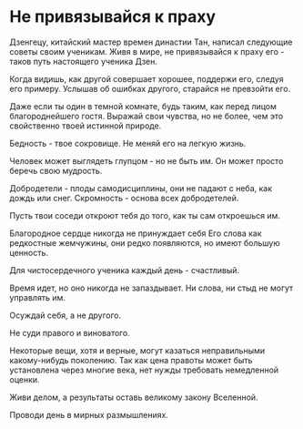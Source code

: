 # Не привязывайся к праху

Дзенгецу, китайский мастер времен династии Тан, написал следующие советы своим ученикам. Живя в мире, не привязывайся к праху его - таков путь настоящего ученика Дзен.

Когда видишь, как другой совершает хорошее, поддержи его, следуя его примеру. Услышав об ошибках другого, старайся не превзойти его.

Даже если ты один в темной комнате, будь таким, как перед лицом благороднейшего гостя. Выражай свои чувства, но не более, чем это свойственно твоей истинной природе.

Бедность - твое сокровище. Не меняй его на легкую жизнь.

Человек может выглядеть глупцом - но не быть им. Он может просто беречь свою мудрость.

Добродетели - плоды самодисциплины, они не падают с неба, как дождь или снег. Скромность - основа всех добродетелей.

Пусть твои соседи откроют тебя до того, как ты сам откроешься им.

Благородное сердце никогда не принуждает себя Его слова как редкостные жемчужины, они редко появляются, но имеют большую ценность.

Для чистосердечного ученика каждый день - счастливый.

Время идет, но оно никогда не запаздывает. Ни слова, ни стыд не могут управлять им.

Осуждай себя, а не другого.

Не суди правого и виноватого.

Некоторые вещи, хотя и верные, могут казаться неправильными какому-нибудь поколению. Так как цена правоты может быть установлена через многие века, нет нужды требовать немедленной оценки.

Живи делом, а результаты оставь великому закону Вселенной.

Проводи день в мирных размышлениях.